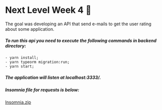 
# Next Level Week 4 🚀

The goal was developing an API that send e-mails to get the user rating about some application. 

##### To run this api you need to execute the following commands in backend directory: 
    - yarn install;
    - yarn typeorm migration:run;
    - yarn start;

##### The application will listen at localhost:3333/.

##### Insomnia file for requests is below:

[Insomnia.zip](https://github.com/vitormuuniz/nlw4-nps/files/6515723/Insomnia_NLW4_Node.zip)

